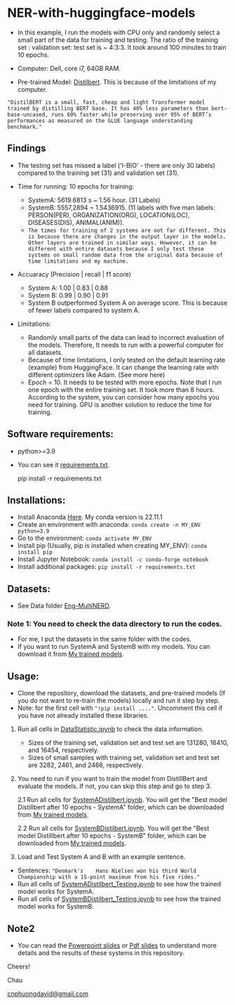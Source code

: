 # NER-with-huggingface-models

- In this example, I run the models with CPU only and randomly select a small part of the data for training and testing. The ratio of the training set : validation set: test set is ~ 4:3:3. It took around 100 minutes to train 10 epochs.

- Computer: Dell, core i7, 64GB RAM.
- Pre-trained Model: [Distilbert](https://huggingface.co/docs/transformers/model_doc/distilbert). This is because of the limitations of my computer.
  
`"DistilBERT is a small, fast, cheap and light Transformer model trained by distilling BERT base. It has 40% less parameters than bert-base-uncased, runs 60% faster while preserving over 95% of BERT’s performances as measured on the GLUE language understanding benchmark."`


## Findings
- The testing set has missed a label ('I-BIO' - there are only 30 labels) compared to the training set (31) and validation set (31).
- Time for running: 10 epochs for training: 
  - SystemA: 5619.6813 s ~ 1.56 hour. (31 Labels)
  - SystemB: 5557,2894 ~ 1.5436915. (11 labels with five man labels: PERSON(PER), ORGANIZATION(ORG), LOCATION(LOC), DISEASES(DIS),
ANIMAL(ANIM)).
  - `The times for training of 2 systems are not far different. This is because there are changes in the output layer in the models. Other layers are trained in similar ways. However, it can be different with entire datasets because I only test these systems on small random data from the original data because of time limitations and my machine.
`
- Accuaracy (Precision | recall | f1 score)
  - System A:	  1.00	 |  0.83 	| 0.88
  - System B:   0.99 |	0.90	|	0.91
  - System B outperformed System A on average score. This is because of fewer labels compared to system A. 

- Limitations: 
  - Randomly small parts of the data can lead to incorrect evaluation of the models. Therefore, It needs to run with a powerful computer for all datasets. 
  - Because of time limitations, I only tested on the default learning rate (example) from HuggingFace. It can change the learning rate with different optimizers like Adam. (See more here)
  - Epoch = 10. It needs to be tested with more epochs. Note that I run one epoch with the entire training set. It took more than 8 hours. According to the system, you can consider how many epochs you need for training. GPU is another solution to reduce the time for training. 


## Software requirements:
- python>=3.9
- You can see it [requirements.txt](./requirements.txt).

    pip install -r requirements.txt

## Installations:

- Install Anaconda [Here](https://docs.anaconda.com/free/anaconda/install/index.html). My conda version is 22.11.1
- Create an environment with anaconda: `conda create -n MY_ENV python=3.9`
- Go to the environment: `conda activate MY_ENV`
- Install pip (Usually, pip is installed when creating MY_ENV): `conda install pip` 
- Install Jupyter Notebook: `conda install -c conda-forge notebook`
- Install additional packages: `pip install -r requirements.txt`

## Datasets:
- See Data folder [Eng-MultiNERD](https://drive.google.com/drive/folders/1MvEsk6eiayAnWzAejcNYrEHXVVtbKUH1).

### Note 1: You need to check the data directory to run the codes. 
- For me, I put the datasets in the same folder with the codes.
- If you want to run SystemA and SystemB with my models. You can download it from [My trained models](https://drive.google.com/drive/folders/1P22n3j08eAsyvuBZU63mNEMdK9Dqj6et?usp=sharing).

## Usage:
- Clone the repository, download the datasets, and pre-trained models (If you do not want to re-train the models) locally and run it step by step.
- Note: for the first cell with `"!pip install ...."`. Uncomment this cell if you have not already installed these libraries.
  
1. Run all cells in [DataStatistic.ipynb](./DataStatistic.ipynb) to check the data information.
   
   - Sizes of the training set, validation set and test set are 131280, 16410, and 16454, respectively. 
   - Sizes of small samples with training set, validation set and test set are 3282, 2461, and 2468, respectively.
2. You need to run if you want to train the model from DistillBert and evaluate the models. If not, you can skip this step and go to step 3. 
   
   2.1 Run all cells for [SystemADistilbert.ipynb](./SystemADistilbert.ipynb). You will get the "Best model Distillbert after 10 epochs - SystemA" folder, which can be downloaded from [My trained models](https://drive.google.com/drive/folders/1P22n3j08eAsyvuBZU63mNEMdK9Dqj6et?usp=sharing).

   2.2 Run all cells for [SystemBDistilbert.ipynb](./SystemBDistilbert.ipynb). You will get the "Best model Distillbert after 10 epochs - SystemB" folder, which can be downloaded from [My trained models](https://drive.google.com/drive/folders/1P22n3j08eAsyvuBZU63mNEMdK9Dqj6et?usp=sharing).

3. Load and Test System A and B with an example sentence.
- Sentences: `"Denmark's	Hans Nielsen won his third World Championship with a 15-point maximum from his five rides."`
- Run all cells of [SystemADistilbert_Testing.ipynb](./SystemADistilbert_Testing.ipynb) to see how the trained model works for SystemA. 
- Run all cells of [SystemBDistilbert_Testing.ipynb](./SystemBDistilbert_Testing.ipynb) to see how the trained model works for SystemB. 

## Note2

- You can read the [Powerpoint slides](./Presentations_of_My_Examples.pptx) or  [Pdf slides](./Presentations_of_My_Examples.pdf) to understand more details and the results of these systems in this repository.

Cheers!
    
Chau

cnphuongdavid@gmail.com
